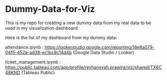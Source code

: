 # Dummy-Data-for-Viz

This is my repo for creating a new dummy data from my real data to be used in my visualization dashboard

Here is the list of my dashboard from my dummy data:

attendance.ipynb :
https://lookerstudio.google.com/reporting/18e8a079-04f5-452a-ad38-ec1bc8c14d4b (Google Data Studio / Looker)

ticket_management.ipynb :
https://public.tableau.com/app/profile/reyhansyah.prawira/viz/shared/TX6C48KND (Tableau Public)
